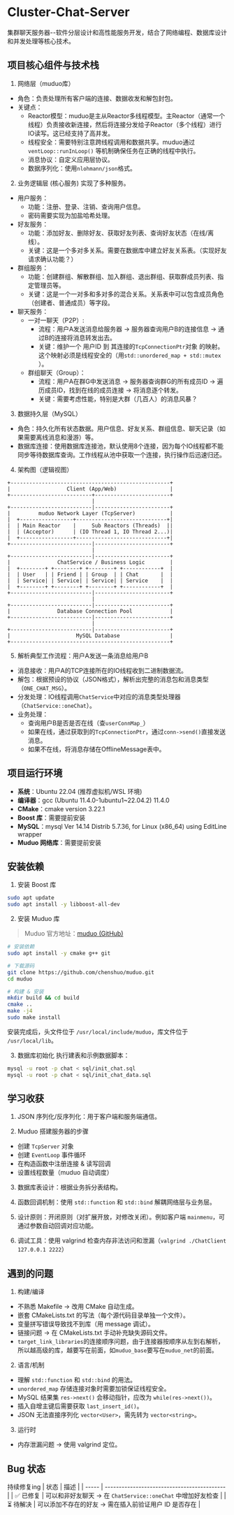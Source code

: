 # Cluster-Chat-Server
集群聊天服务器--软件分层设计和高性能服务开发，结合了网络编程、数据库设计和并发处理等核心技术。

## 项目核心组件与技术栈
1. 网络层（muduo库）
* 角色：负责处理所有客户端的连接、数据收发和解包封包。
* 关键点：
    * Reactor模型：muduo是主从Reactor多线程模型。主Reactor（通常一个线程）负责接收新连接，然后将连接分发给子Reactor（多个线程）进行IO读写。这已经支持了高并发。
    * 线程安全：需要特别注意跨线程调用和数据共享。muduo通过`ventLoop::runInLoop()` 等机制确保任务在正确的线程中执行。
    * 消息协议：自定义应用层协议。
    * 数据序列化：使用`nlohmann/json`格式。

2. 业务逻辑层 (核心服务)
实现了多种服务。
* 用户服务：
    * 功能：注册、登录、注销、查询用户信息。
    * 密码需要实现为加盐哈希处理。
* 好友服务：
    * 功能：添加好友、删除好友、获取好友列表、查询好友状态（在线/离线）。
    * 关键：这是一个多对多关系。需要在数据库中建立好友关系表。（实现好友请求确认功能？）
* 群组服务：
    * 功能：创建群组、解散群组、加入群组、退出群组、获取群成员列表、指定管理员等。
    * 关键：这是一个一对多和多对多的混合关系。关系表中可以包含成员角色（创建者、普通成员）等字段。
* 聊天服务：
    * 一对一聊天（P2P）:
        * 流程：用户A发送消息给服务器 -> 服务器查询用户B的连接信息 -> 通过B的连接将消息转发出去。
        * 关键：维护一个 用户ID 到 其连接的`TcpConnectionPtr`对象 的映射。这个映射必须是线程安全的（用`std::unordered_map + std::mutex` ）。
    * 群组聊天（Group）：
        * 流程：用户A在群G中发送消息 -> 服务器查询群G的所有成员ID -> 遍历成员ID，找到在线的成员连接 -> 将消息逐个转发。
        * 关键：需要考虑性能，特别是大群（几百人）的消息风暴？

3. 数据持久层（MySQL）
* 角色：持久化所有状态数据。用户信息、好友关系、群组信息、聊天记录（如果需要离线消息和漫游）等。
* 数据库连接：使用数据库连接池，默认使用8个连接，因为每个IO线程都不能同步等待数据库查询。工作线程从池中获取一个连接，执行操作后迅速归还。

4. 架构图（逻辑视图）

```test
+---------------------------------------------------+
|                  Client (App/Web)                 |
+--------------------------+------------------------+
                           |
+--------------------------|------------------------+
|         muduo Network Layer (TcpServer)           |
|  +-----------------+-----------------------------+|
|  | Main Reactor    |     Sub Reactors (Threads)  ||
|  | (Acceptor)      | (IO Thread 1, IO Thread 2...)|
|  +-----------------+-----------------------------+|
+--------------------------|------------------------+
                           |
+--------------------------|------------------------+
|               ChatService / Business Logic        |
|  +--------+ +--------+ +--------+ +------------+  |
|  | User   | | Friend | | Group  | | Chat       |  |
|  | Service| | Service| | Service| | Service    |  |
|  +--------+ +--------+ +--------+ +------------+  |
+--------------------------|------------------------+
                           |
+--------------------------|------------------------+
|               Database Connection Pool            |
+--------------------------|------------------------+
                           |
+--------------------------|------------------------+
|                     MySQL Database                |
+---------------------------------------------------+
```

5. 解析典型工作流程：用户A发送一条消息给用户B

* 消息接收：用户A的TCP连接所在的IO线程收到二进制数据流。
* 解包：根据预设的协议（JSON格式），解析出完整的消息包和消息类型（`ONE_CHAT_MSG`）。
* 分发处理：IO线程调用`ChatService`中对应的消息类型处理器（`ChatService::oneChat`）。
* 业务处理：
    * 查询用户B是否是否在线（查`userConnMap_`）
    * 如果在线，通过获取到的`TcpConnectionPtr`，通过`conn->send()`直接发送消息。
    * 如果不在线，将消息存储在OfflineMessage表中。

## 项目运行环境

- **系统**：Ubuntu 22.04 (推荐虚拟机/WSL 环境)
- **编译器**：gcc (Ubuntu 11.4.0-1ubuntu1~22.04.2) 11.4.0
- **CMake**：cmake version 3.22.1
- **Boost 库**：需要提前安装
- **MySQL**：mysql  Ver 14.14 Distrib 5.7.36, for Linux (x86_64) using  EditLine wrapper
- **Muduo 网络库**：需要提前安装

## 安装依赖
1. 安装 Boost 库
```bash
sudo apt update
sudo apt install -y libboost-all-dev
```

2. 安装 Muduo 库

> Muduo 官方地址：[muduo (GitHub)](https://github.com/chenshuo/muduo)
```bash
# 安装依赖
sudo apt install -y cmake g++ git

# 下载源码
git clone https://github.com/chenshuo/muduo.git
cd muduo

# 构建 & 安装
mkdir build && cd build
cmake ..
make -j4
sudo make install
```

安装完成后，头文件位于 `/usr/local/include/muduo`，库文件位于 `/usr/local/lib`。

3. 数据库初始化
执行建表和示例数据脚本：
```bash
mysql -u root -p chat < sql/init_chat.sql
mysql -u root -p chat < sql/init_chat_data.sql
```

## 学习收获
1. JSON 序列化/反序列化：用于客户端和服务端通信。

2. Muduo 搭建服务器的步骤

* 创建 `TcpServer` 对象
* 创建 `EventLoop` 事件循环
* 在构造函数中注册连接 & 读写回调
* 设置线程数量（muduo 自动调度）

3. 数据库表设计：根据业务拆分表结构。

4. 函数回调机制：使用 `std::function` 和 `std::bind` 解耦网络层与业务层。

5. 设计原则：开闭原则（对扩展开放，对修改关闭）。例如客户端 `mainmenu`，可通过参数自动回调对应功能。

6. 调试工具：使用 valgrind 检查内存非法访问和泄漏（`valgrind ./ChatClient 127.0.0.1 2222`）

## 遇到的问题
1. 构建/编译

* 不熟悉 Makefile → 改用 CMake 自动生成。
* 嵌套 CMakeLists.txt 的写法（每个源代码目录单独一个文件）。
* 变量拼写错误导致找不到库（用 message 调试）。
* 链接问题 → 在 CMakeLists.txt 手动补充缺失源码文件。
* `target_link_libraries`的连接顺序问题，由于连接器按顺序从左到右解析，所以越高级的库，越要写在前面，如`muduo_base`要写在`muduo_net`的前面。

2. 语言/机制

* 理解 `std::function` 和 `std::bind` 的用法。
* `unordered_map` 存储连接对象时需要加锁保证线程安全。
* MySQL 结果集 `res->next()` 会移动指针，应改为 `while(res->next())`。
* 插入自增主键后需要获取 `last_insert_id()`。
* JSON 无法直接序列化 `vector<User>`，需先转为 `vector<string>`。

3. 运行时

* 内存泄漏问题 → 使用 valgrind 定位。


## Bug 状态
持续修复ing
| 状态    | 描述                                          |
| ----- | ------------------------------------------- |
| ✅ 已修复 | 可以和非好友聊天 → 在 `ChatService::oneChat` 中增加好友检查 |
| ⏳ 待解决 | 可以添加不存在的好友 → 需在插入前验证用户 ID 是否存在              |

